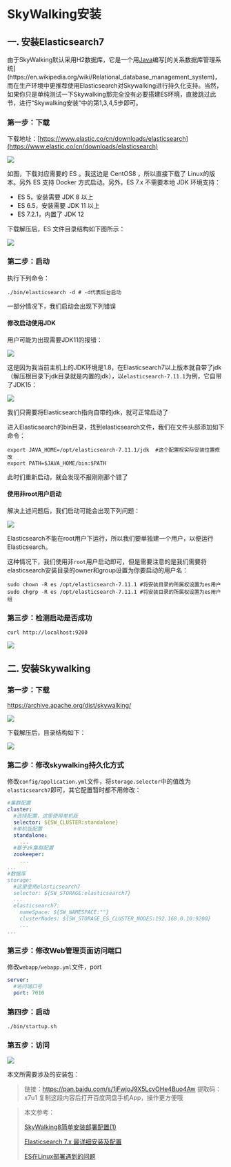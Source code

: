 # SkyWalking安装

## 一. 安装Elasticsearch7

由于SkyWalking默认采用H2数据库，它是一个用[Java](https://en.wikipedia.org/wiki/Java_(programming_language))编写[的关系数据库管理系统](https://en.wikipedia.org/wiki/Relational_database_management_system)，而在生产环境中更推荐使用Elasticsearch对Skywalking进行持久化支持。当然，如果你只是单纯测试一下Skywalking那完全没有必要搭建ES环境，直接跳过此节，进行“Skywalking安装“中的第1,3,4,5步即可。

### 第一步：下载

下载地址：[https://www.elastic.co/cn/downloads/elasticsearch](https://www.elastic.co/cn/downloads/elasticsearch)

![](../images/1.png)

如图，下载对应需要的 ES 。我这边是 CentOS8 ，所以直接下载了 Linux的版本。另外 ES 支持 Docker 方式启动。另外，ES 7.x 不需要本地 JDK 环境支持：

- ES 5，安装需要 JDK 8 以上
- ES 6.5，安装需要 JDK 11 以上
- ES 7.2.1，内置了 JDK 12

下载解压后，ES 文件目录结构如下图所示：

![](../images/2.png)

### 第二步：启动

执行下列命令：

```shell
./bin/elasticsearch -d # -d代表后台启动
```

一部分情况下，我们启动会出现下列错误

#### 修改启动使用JDK

用户可能为出现需要JDK11的报错：

![](../images/3.png)

这是因为我当前主机上的JDK环境是1.8，在Elasticsearch7以上版本就自带了jdk（解压根目录下jdk目录就是内置的jdk），以`elasticsearch-7.11.1`为例，它自带了JDK15：

![](../images/4.png)

我们只需要将Elasticsearch指向自带的jdk，就可正常启动了

进入Elasticsearch的bin目录，找到elasticsearch文件，我们在文件头部添加如下命令：

```shell
export JAVA_HOME=/opt/elasticsearch-7.11.1/jdk  #这个配置视实际安装位置修改
export PATH=$JAVA_HOME/bin:$PATH
```

此时们重新启动，就会发现不报刚刚那个错了

#### 使用非root用户启动

解决上述问题后，我们启动可能会出现下列问题：

![](../images/5.png)

Elasticsearch不能在root用户下运行，所以我们要单独建一个用户，以便运行Elasticsearch。

这种情况下，我们使用非`root`用户启动即可，但是需要注意的是我们需要将elasticsearch安装目录的owner和group设置为你要启动的用户名：

```shell
sudo chown -R es /opt/elasticsearch-7.11.1 #将安装目录的所属权设置为es用户
sudo chgrp -R es /opt/elasticsearch-7.11.1 #将安装目录的所属权设置为es用户组
```

### 第三步：检测启动是否成功

```shell
curl http://localhost:9200
```

![](../images/6.png)

## 二. 安装Skywalking

### 第一步：下载

https://archive.apache.org/dist/skywalking/

![](../images/9.png)

下载解压后，目录结构如下：

![](../images/7.png)

### 第二步：修改skywalking持久化方式

修改`config/application.yml`文件，将`storage.selector`中的值改为`elasticsearch7`即可，其它配置暂时都不用修改：

```yaml
#集群配置
cluster:
  #选择配置，这里使用单机版
  selector: ${SW_CLUSTER:standalone}
  #单机版配置
  standalone:
    ...
  #基于zk集群配置
  zookeeper:
    ...
...
#数据库
storage:
  #这里使用elasticsearch7
  selector: ${SW_STORAGE:elasticsearch7}
  ...
  elasticsearch7:
    nameSpace: ${SW_NAMESPACE:""}
    clusterNodes: ${SW_STORAGE_ES_CLUSTER_NODES:192.168.0.10:9200}
    ...
...
```

### 第三步：修改Web管理页面访问端口

修改`webapp/webapp.yml`文件，port

```yml
server:
  #访问端口号
  port: 7010
```

### 第四步：启动

```shell
./bin/startup.sh
```

### 第五步：访问

![](../images/8.png)

本文所需要涉及的安装包：

>链接：https://pan.baidu.com/s/1jFwjoJ9X5LcvOHe4Buo4Aw 
>提取码：x7u1 
>复制这段内容后打开百度网盘手机App，操作更方便哦



> 本文参考：
>
> [SkyWalking8简单安装部署配置(1)](https://blog.csdn.net/lizz861109/article/details/107514354)
>
> [Elasticsearch 7.x 最详细安装及配置](https://juejin.cn/post/6844903920448323597)
>
> [ES在Linux部署遇到的问题](https://www.jianshu.com/p/9a6bfb01d284)

